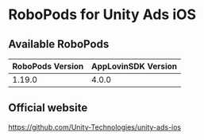 # RoboPods for Unity Ads iOS

## Available RoboPods

| RoboPods Version  | AppLovinSDK Version  |
|-------------------|----------------------|
| 1.19.0            | 4.0.0                |

## Official website
https://github.com/Unity-Technologies/unity-ads-ios

